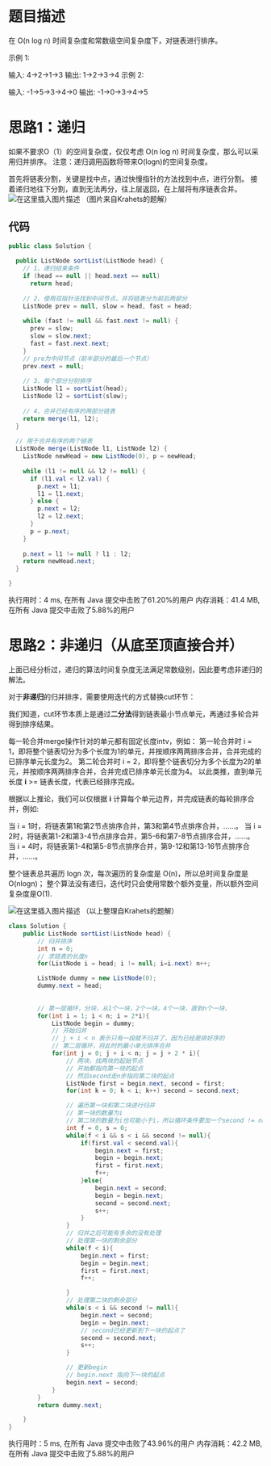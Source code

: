 # 题目描述
在 O(n log n) 时间复杂度和常数级空间复杂度下，对链表进行排序。

示例 1:

输入: 4->2->1->3
输出: 1->2->3->4
示例 2:

输入: -1->5->3->4->0
输出: -1->0->3->4->5

# 思路1：递归
如果不要求O（1）的空间复杂度，仅仅考虑 O(n log n) 时间复杂度，那么可以采用归并排序。
注意：递归调用函数将带来O(logn)的空间复杂度。

首先将链表分割，关键是找中点，通过快慢指针的方法找到中点，进行分割。
接着递归地往下分割，直到无法再分，往上层返回，在上层将有序链表合并。
![在这里插入图片描述](https://img-blog.csdnimg.cn/20200710205322468.png?x-oss-process=image/watermark,type_ZmFuZ3poZW5naGVpdGk,shadow_10,text_aHR0cHM6Ly9ibG9nLmNzZG4ubmV0L3o3MTQ0MDU0ODk=,size_16,color_FFFFFF,t_70)
（图片来自Krahets的题解）

## 代码

```java
public class Solution {
  
  public ListNode sortList(ListNode head) {
  	// 1、递归结束条件
    if (head == null || head.next == null)
      return head;
        
    // 2、使用双指针法找到中间节点，并将链表分为前后两部分
    ListNode prev = null, slow = head, fast = head;
    
    while (fast != null && fast.next != null) {
      prev = slow;
      slow = slow.next;
      fast = fast.next.next;
    }
    // pre为中间节点（前半部分的最后一个节点）
    prev.next = null;
    
    // 3、每个部分分别排序
    ListNode l1 = sortList(head);
    ListNode l2 = sortList(slow);
    
    // 4、合并已经有序的两部分链表
    return merge(l1, l2);
  }
  
  // 用于合并有序的两个链表
  ListNode merge(ListNode l1, ListNode l2) {
    ListNode newHead = new ListNode(0), p = newHead;
    
    while (l1 != null && l2 != null) {
      if (l1.val < l2.val) {
        p.next = l1;
        l1 = l1.next;
      } else {
        p.next = l2;
        l2 = l2.next;
      }
      p = p.next;
    }
    
    p.next = l1 != null ? l1 : l2;  
    return newHead.next;
  }

}
```

执行用时：4 ms, 在所有 Java 提交中击败了61.20%的用户
内存消耗：41.4 MB, 在所有 Java 提交中击败了5.88%的用户

# 思路2：非递归（从底至顶直接合并）
上面已经分析过，递归的算法时间复杂度无法满足常数级别，因此要考虑非递归的解法。

对于**非递归**的归并排序，需要使用迭代的方式替换cut环节：

我们知道，cut环节本质上是通过**二分法**得到链表最小节点单元，再通过多轮合并得到排序结果。

每一轮合并merge操作针对的单元都有固定长度intv，例如：
第一轮合并时 i = 1，即将整个链表切分为多个长度为1的单元，并按顺序两两排序合并，合并完成的已排序单元长度为2。
第二轮合并时 i = 2，即将整个链表切分为多个长度为2的单元，并按顺序两两排序合并，合并完成已排序单元长度为4。
以此类推，直到单元长度 **i**  >= 链表长度，代表已经排序完成。

根据以上推论，我们可以仅根据 **i** 计算每个单元边界，并完成链表的每轮排序合并，例如:

当 i  = 1时，将链表第1和第2节点排序合并，第3和第4节点排序合并，……。
当 i  = 2时，将链表第1-2和第3-4节点排序合并，第5-6和第7-8节点排序合并，……。
当 i  = 4时，将链表第1-4和第5-8节点排序合并，第9-12和第13-16节点排序合并，……。

整个链表总共遍历 logn 次，每次遍历的复杂度是 O(n)，所以总时间复杂度是 O(nlogn)；
整个算法没有递归，迭代时只会使用常数个额外变量，所以额外空间复杂度是O(1).

![在这里插入图片描述](https://img-blog.csdnimg.cn/20200710214800666.png?x-oss-process=image/watermark,type_ZmFuZ3poZW5naGVpdGk,shadow_10,text_aHR0cHM6Ly9ibG9nLmNzZG4ubmV0L3o3MTQ0MDU0ODk=,size_16,color_FFFFFF,t_70)
（以上整理自Krahets的题解）

```java
class Solution {
    public ListNode sortList(ListNode head) {
        // 归并排序
        int n = 0;
        // 求链表的长度n
        for(ListNode i = head; i != null; i=i.next) n++;

        ListNode dummy = new ListNode(0);
        dummy.next = head;
        
        
        // 第一层循环，分块，从1个一块，2个一块，4个一块，直到n个一块，
        for(int i = 1; i < n; i = 2*i){
            ListNode begin = dummy;
            // 开始归并
            // j + i < n 表示只有一段就不归并了，因为已经是排好序的
            // 第二层循环，将此时的最小单元排序合并
            for(int j = 0; j + i < n; j = j + 2 * i){
                // 两块，找两块的起始节点
                // 开始都指向第一块的起点
                // 然后second走n步指向第二块的起点
                ListNode first = begin.next, second = first;
                for(int k = 0; k < i; k++) second = second.next;

                // 遍历第一块和第二块进行归并
                // 第一块的数量为i
                // 第二块的数量为i也可能小于i，所以循环条件要加一个second != null
                int f = 0, s = 0;
                while(f < i && s < i && second != null){
                    if(first.val < second.val){
                        begin.next = first;
                        begin = begin.next;
                        first = first.next;
                        f++;
                    }else{
                        begin.next = second;
                        begin = begin.next;
                        second = second.next;
                        s++;
                    }
                }
                // 归并之后可能有多余的没有处理
                // 处理第一块的剩余部分
                while(f < i){
                    begin.next = first;
                    begin = begin.next;
                    first = first.next;
                    f++;

                }
                // 处理第二块的剩余部分
                while(s < i && second != null){
                    begin.next = second;
                    begin = begin.next;
                    // second已经更新到下一块的起点了
                    second = second.next;
                    s++;
                }

                // 更新begin
                // begin.next 指向下一块的起点
                begin.next = second;
            }
        }
        return dummy.next;

    }
}
```
执行用时：5 ms, 在所有 Java 提交中击败了43.96%的用户
内存消耗：42.2 MB, 在所有 Java 提交中击败了5.88%的用户